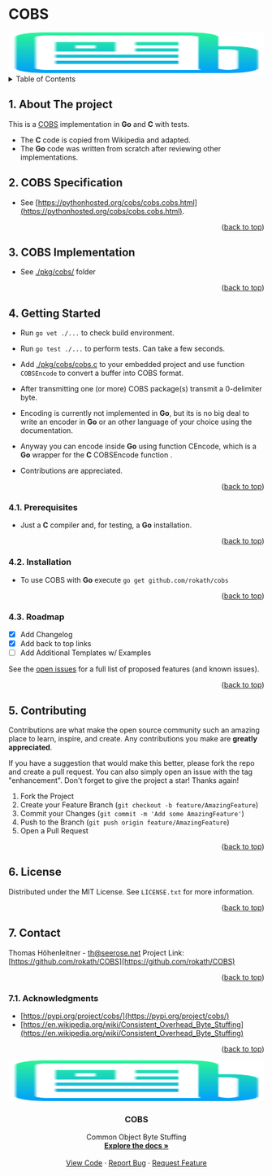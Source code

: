 # COBS

<!-- PROJECT LOGO -->

<div align="center">
  <a href="https://github.com/rokath/COBS">
    <img src="./images/logo.png" alt="Logo" width="800" height="80">
  </a>
</div>

<!-- TABLE OF CONTENTS -->
<details>
  <summary>Table of Contents</summary>
  <ol>

<!-- vscode-markdown-toc -->

- [COBS](#cobs)
  - [1. <a name='AboutTheproject'></a>About The project](#1-about-the-project)
  - [2. <a name='COBSSpecification'></a>COBS Specification](#2-cobs-specification)
  - [3. <a name='COCScode'></a>COBS Implementation](#3-cobs-implementation)
  - [4. <a name='GettingStarted'></a>Getting Started](#4-getting-started)
    - [4.1. <a name='Prerequisites'></a>Prerequisites](#41-prerequisites)
    - [4.2. <a name='Installation'></a>Installation](#42-installation)
    - [4.3. <a name='Roadmap'></a>Roadmap](#43-roadmap)
  - [5. <a name='Contributing'></a>Contributing](#5-contributing)
  - [6. <a name='License'></a>License](#6-license)
  - [7. <a name='Contact'></a>Contact](#7-contact)
    - [7.1. <a name='Acknowledgments'></a>Acknowledgments](#71-acknowledgments)

<!-- vscode-markdown-toc-config
	numbering=true
	autoSave=true
	/vscode-markdown-toc-config -->
<!-- /vscode-markdown-toc --><div id="top"></div>

  </ol>
</details>

<!-- ABOUT THE PROJECT -->
##  1. <a name='AboutTheproject'></a>About The project

This is a [COBS](https://en.wikipedia.org/wiki/Consistent_Overhead_Byte_Stuffing) implementation in **Go** and **C** with tests.

* The **C** code is copied from Wikipedia and adapted.
* The **Go** code was written from scratch after reviewing other implementations.

##  2. <a name='COBSSpecification'></a>COBS Specification

* See [https://pythonhosted.org/cobs/cobs.cobs.html](https://pythonhosted.org/cobs/cobs.cobs.html).

<p align="right">(<a href="#top">back to top</a>)</p>

##  3. <a name='COCScode'></a>COBS Implementation
  
* See [./pkg/cobs/](./pkg/cobs/) folder

<p align="right">(<a href="#top">back to top</a>)</p>

<!-- GETTING STARTED -->
##  4. <a name='GettingStarted'></a>Getting Started

* Run `go vet ./...` to check build environment.
* Run `go test ./...` to perform tests. Can take a few seconds.

* Add [./pkg/cobs/cobs.c](./pkg/cobs/cobs.c) to your embedded project and use function `COBSEncode` to convert a buffer into COBS format.
* After transmitting one (or more) COBS package(s) transmit a 0-delimiter byte.
* Encoding is currently not implemented in **Go**, but its is no big deal to write an encoder in **Go** or an other language of your choice using the documentation.
* Anyway you can encode inside **Go** using function CEncode, which is a **Go** wrapper for the **C** COBSEncode function .
* Contributions are appreciated.

<p align="right">(<a href="#top">back to top</a>)</p>

###  4.1. <a name='Prerequisites'></a>Prerequisites

* Just a **C** compiler and, for testing, a **Go** installation.

<p align="right">(<a href="#top">back to top</a>)</p>

###  4.2. <a name='Installation'></a>Installation

* To use COBS with **Go** execute `go get github.com/rokath/cobs`

<p align="right">(<a href="#top">back to top</a>)</p>

<!-- ROADMAP -->
###  4.3. <a name='Roadmap'></a>Roadmap

- [x] Add Changelog
- [x] Add back to top links
- [ ] Add Additional Templates w/ Examples

See the [open issues](https://github.com/rokath/COBS/issues) for a full list of proposed features (and known issues).

<p align="right">(<a href="#top">back to top</a>)</p>

<!-- CONTRIBUTING -->
##  5. <a name='Contributing'></a>Contributing

Contributions are what make the open source community such an amazing place to learn, inspire, and create. Any contributions you make are **greatly appreciated**.

If you have a suggestion that would make this better, please fork the repo and create a pull request. You can also simply open an issue with the tag "enhancement".
Don't forget to give the project a star! Thanks again!

1. Fork the Project
2. Create your Feature Branch (`git checkout -b feature/AmazingFeature`)
3. Commit your Changes (`git commit -m 'Add some AmazingFeature'`)
4. Push to the Branch (`git push origin feature/AmazingFeature`)
5. Open a Pull Request

<p align="right">(<a href="#top">back to top</a>)</p>

<!-- LICENSE -->
##  6. <a name='License'></a>License

Distributed under the MIT License. See `LICENSE.txt` for more information.

<p align="right">(<a href="#top">back to top</a>)</p>

<!-- CONTACT -->
##  7. <a name='Contact'></a>Contact

Thomas Höhenleitner - <!-- [@twitter_handle](https://twitter.com/twitter_handle) - --> th@seerose.net
Project Link: [https://github.com/rokath/COBS](https://github.com/rokath/COBS)

<p align="right">(<a href="#top">back to top</a>)</p>

<!-- ACKNOWLEDGMENTS -->
###  7.1. <a name='Acknowledgments'></a>Acknowledgments

* [https://pypi.org/project/cobs/](https://pypi.org/project/cobs/)
* [https://en.wikipedia.org/wiki/Consistent_Overhead_Byte_Stuffing](https://en.wikipedia.org/wiki/Consistent_Overhead_Byte_Stuffing)

<p align="right">(<a href="#top">back to top</a>)</p>


<!-- PROJECT LOGO -->

<div align="center">
  <a href="https://github.com/rokath/COBS">
    <img src="./images/logo.png" alt="Logo" width="800" height="80">
  </a>

<h3 align="center">COBS</h3>

  <p align="center">
    Common Object Byte Stuffing 
    <br />
    <a href="https://pypi.org/project/cobs/"><strong>Explore the docs »</strong></a>
    <br />
    <br />
    <a href="https://github.com/rokath/COBS/blob/master/pkg/cobs">View Code</a>
    ·
    <a href="https://github.com/rokath/COBS/issues">Report Bug</a>
    ·
    <a href="https://github.com/rokath/COBS/issues">Request Feature</a>
  </p>
</div>
